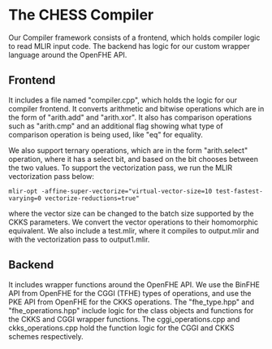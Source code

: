 <h1>The CHESS Compiler</h1>
Our Compiler framework consists of a frontend, which holds compiler logic to read MLIR input code. The backend has logic for our 
custom wrapper language around the OpenFHE API.


<h2>Frontend</h2>
It includes a file named "compiler.cpp", which holds the logic for our compiler frontend. It converts arithmetic and bitwise
operations which are in the form of "arith.add" and "arith.xor". It also has comparison operations such as "arith.cmp" and an
additional flag showing what type of comparison operation is being used, like "eq" for equality. 

We also support ternary operations, which are in the form "arith.select" operation, where it has a select bit, and based on the
bit chooses between the two values.
To support the vectorization pass, we run the MLIR vectorization pass below:
```
mlir-opt -affine-super-vectorize="virtual-vector-size=10 test-fastest-varying=0 vectorize-reductions=true" 
```
where the vector size can be changed to the batch size supported by the CKKS parameters.
We convert the vector operations to their homomorphic equivalent.
We also include a test.mlir, where it compiles to output.mlir and with the vectorization pass to output1.mlir.




<h2>Backend</h2>
It includes wrapper functions around the OpenFHE API. We use the BinFHE API from OpenFHE for the CGGI (TFHE) types of operations,
and use the PKE API from OpenFHE for the CKKS operations.
The "fhe_type.hpp" and "fhe_operations.hpp" include logic for the class objects and functions for the CKKS and CGGI wrapper functions.
The cggi_operations.cpp and ckks_operations.cpp hold the function logic for the CGGI and CKKS schemes respectively.
